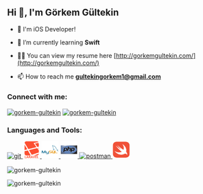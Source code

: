 <h2>Hi 👋, I'm Görkem Gültekin</h2>

- 📱 I'm iOS Developer!

- 🌱 I’m currently learning **Swift**

- 👨‍💻 You can view my resume here [http://gorkemgultekin.com/](http://gorkemgultekin.com/)

- 📫 How to reach me **gultekingorkem1@gmail.com**

<h3 align="left">Connect with me:</h3>
<p align="left">
<a href="https://linkedin.com/in/gorkem-gultekin" target="blank"><img align="center" src="https://cdn.jsdelivr.net/npm/simple-icons@3.0.1/icons/linkedin.svg" alt="gorkem-gultekin" height="30" width="40" /></a>
  <a href="https://github.com/gorkem-gultekin" target="blank"><img align="center" src="https://cdn.jsdelivr.net/npm/simple-icons@3.0.1/icons/github.svg" alt="gorkem-gultekin" height="30" width="40" /></a>
</p>

<h3 align="left">Languages and Tools:</h3>
<p align="left"> <a href="https://git-scm.com/" target="_blank"> <img src="https://www.vectorlogo.zone/logos/git-scm/git-scm-icon.svg" alt="git" width="40" height="40"/> </a> <a href="https://laravel.com/" target="_blank"> <img src="https://raw.githubusercontent.com/devicons/devicon/master/icons/laravel/laravel-plain-wordmark.svg" alt="laravel" width="40" height="40"/> </a> <a href="https://www.mysql.com/" target="_blank"> <img src="https://raw.githubusercontent.com/devicons/devicon/master/icons/mysql/mysql-original-wordmark.svg" alt="mysql" width="40" height="40"/> </a> <a href="https://www.php.net" target="_blank"> <img src="https://raw.githubusercontent.com/devicons/devicon/master/icons/php/php-original.svg" alt="php" width="40" height="40"/> </a> <a href="https://postman.com" target="_blank"> <img src="https://www.vectorlogo.zone/logos/getpostman/getpostman-icon.svg" alt="postman" width="40" height="40"/> </a> <a href="https://developer.apple.com/swift/" target="_blank"> <img src="https://raw.githubusercontent.com/devicons/devicon/master/icons/swift/swift-original.svg" alt="swift" width="40" height="40"/> </a> </p>

<p><img align="center" src="https://github-readme-stats.vercel.app/api/top-langs?username=gorkem-gultekin&show_icons=true&locale=en&layout=compact" alt="gorkem-gultekin" /></p>

<p align="left"> <img src="https://komarev.com/ghpvc/?username=gorkem-gultekin&label=Profile%20views&color=0e75b6&style=flat" alt="gorkem-gultekin" /> </p>

